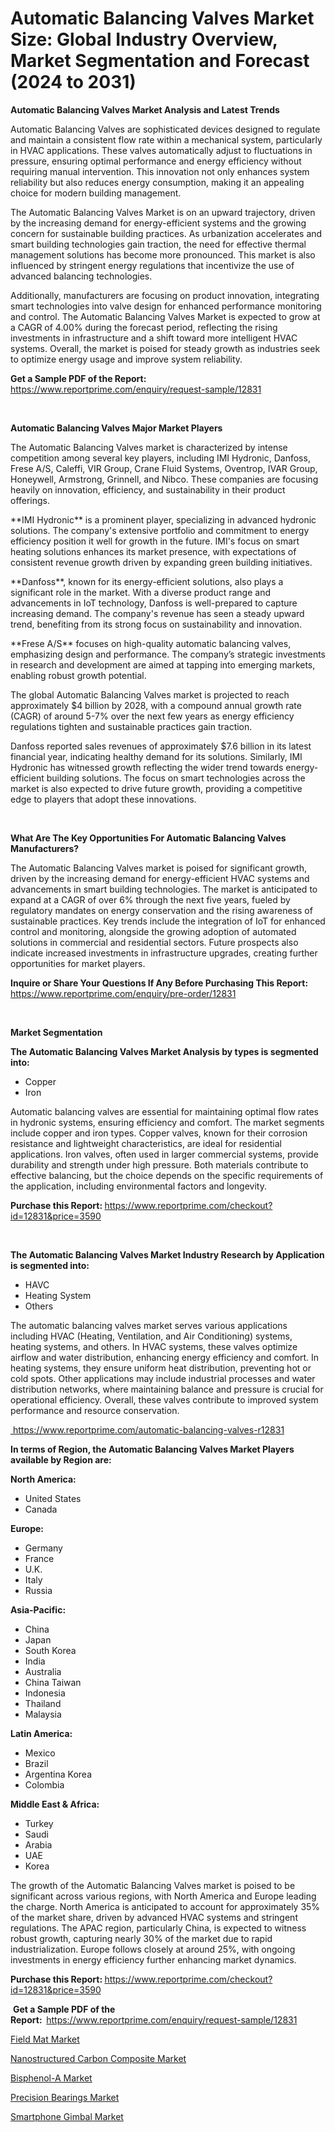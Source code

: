 <p><h1>Automatic Balancing Valves Market Size: Global Industry Overview, Market Segmentation and Forecast (2024 to 2031)</h1></p><p><strong>Automatic Balancing Valves Market Analysis and Latest Trends</strong></p>
<p><p>Automatic Balancing Valves are sophisticated devices designed to regulate and maintain a consistent flow rate within a mechanical system, particularly in HVAC applications. These valves automatically adjust to fluctuations in pressure, ensuring optimal performance and energy efficiency without requiring manual intervention. This innovation not only enhances system reliability but also reduces energy consumption, making it an appealing choice for modern building management.</p><p>The Automatic Balancing Valves Market is on an upward trajectory, driven by the increasing demand for energy-efficient systems and the growing concern for sustainable building practices. As urbanization accelerates and smart building technologies gain traction, the need for effective thermal management solutions has become more pronounced. This market is also influenced by stringent energy regulations that incentivize the use of advanced balancing technologies.</p><p>Additionally, manufacturers are focusing on product innovation, integrating smart technologies into valve design for enhanced performance monitoring and control. The Automatic Balancing Valves Market is expected to grow at a CAGR of 4.00% during the forecast period, reflecting the rising investments in infrastructure and a shift toward more intelligent HVAC systems. Overall, the market is poised for steady growth as industries seek to optimize energy usage and improve system reliability.</p></p>
<p><strong>Get a Sample PDF of the Report:&nbsp;</strong> <a href="https://www.reportprime.com/enquiry/request-sample/12831">https://www.reportprime.com/enquiry/request-sample/12831</a></p>
<p>&nbsp;</p>
<p><strong>Automatic Balancing Valves Major Market Players</strong></p>
<p><p>The Automatic Balancing Valves market is characterized by intense competition among several key players, including IMI Hydronic, Danfoss, Frese A/S, Caleffi, VIR Group, Crane Fluid Systems, Oventrop, IVAR Group, Honeywell, Armstrong, Grinnell, and Nibco. These companies are focusing heavily on innovation, efficiency, and sustainability in their product offerings.</p><p>**IMI Hydronic** is a prominent player, specializing in advanced hydronic solutions. The company's extensive portfolio and commitment to energy efficiency position it well for growth in the future. IMI's focus on smart heating solutions enhances its market presence, with expectations of consistent revenue growth driven by expanding green building initiatives.</p><p>**Danfoss**, known for its energy-efficient solutions, also plays a significant role in the market. With a diverse product range and advancements in IoT technology, Danfoss is well-prepared to capture increasing demand. The company's revenue has seen a steady upward trend, benefiting from its strong focus on sustainability and innovation.</p><p>**Frese A/S** focuses on high-quality automatic balancing valves, emphasizing design and performance. The company’s strategic investments in research and development are aimed at tapping into emerging markets, enabling robust growth potential.</p><p>The global Automatic Balancing Valves market is projected to reach approximately $4 billion by 2028, with a compound annual growth rate (CAGR) of around 5-7% over the next few years as energy efficiency regulations tighten and sustainable practices gain traction.</p><p>Danfoss reported sales revenues of approximately $7.6 billion in its latest financial year, indicating healthy demand for its solutions. Similarly, IMI Hydronic has witnessed growth reflecting the wider trend towards energy-efficient building solutions. The focus on smart technologies across the market is also expected to drive future growth, providing a competitive edge to players that adopt these innovations.</p></p>
<p>&nbsp;</p>
<p><strong>What Are The Key Opportunities For Automatic Balancing Valves Manufacturers?</strong></p>
<p><p>The Automatic Balancing Valves market is poised for significant growth, driven by the increasing demand for energy-efficient HVAC systems and advancements in smart building technologies. The market is anticipated to expand at a CAGR of over 6% through the next five years, fueled by regulatory mandates on energy conservation and the rising awareness of sustainable practices. Key trends include the integration of IoT for enhanced control and monitoring, alongside the growing adoption of automated solutions in commercial and residential sectors. Future prospects also indicate increased investments in infrastructure upgrades, creating further opportunities for market players.</p></p>
<p><strong>Inquire or Share Your Questions If Any Before Purchasing This Report:</strong> <a href="https://www.reportprime.com/enquiry/pre-order/12831">https://www.reportprime.com/enquiry/pre-order/12831</a></p>
<p>&nbsp;</p>
<p><strong>Market Segmentation</strong></p>
<p><strong>The Automatic Balancing Valves Market Analysis by types is segmented into:</strong></p>
<p><ul><li>Copper</li><li>Iron</li></ul></p>
<p><p>Automatic balancing valves are essential for maintaining optimal flow rates in hydronic systems, ensuring efficiency and comfort. The market segments include copper and iron types. Copper valves, known for their corrosion resistance and lightweight characteristics, are ideal for residential applications. Iron valves, often used in larger commercial systems, provide durability and strength under high pressure. Both materials contribute to effective balancing, but the choice depends on the specific requirements of the application, including environmental factors and longevity.</p></p>
<p><strong>Purchase this Report:&nbsp;</strong><a href="https://www.reportprime.com/checkout?id=12831&price=3590">https://www.reportprime.com/checkout?id=12831&price=3590</a></p>
<p>&nbsp;</p>
<p><strong>The Automatic Balancing Valves Market Industry Research by Application is segmented into:</strong></p>
<p><ul><li>HAVC</li><li>Heating System</li><li>Others</li></ul></p>
<p><p>The automatic balancing valves market serves various applications including HVAC (Heating, Ventilation, and Air Conditioning) systems, heating systems, and others. In HVAC systems, these valves optimize airflow and water distribution, enhancing energy efficiency and comfort. In heating systems, they ensure uniform heat distribution, preventing hot or cold spots. Other applications may include industrial processes and water distribution networks, where maintaining balance and pressure is crucial for operational efficiency. Overall, these valves contribute to improved system performance and resource conservation.</p></p>
<p><a href="https://www.reportprime.com/automatic-balancing-valves-r12831">&nbsp;https://www.reportprime.com/automatic-balancing-valves-r12831</a></p>
<p><strong>In terms of Region, the Automatic Balancing Valves Market Players available by Region are:</strong></p>
<p>
    <p> <strong> North America: </strong>
        <ul>
            <li>United States</li>
            <li>Canada</li>
        </ul>
        </p> 
    <p> <strong> Europe: </strong>
        <ul>
            <li>Germany</li>
            <li>France</li>
            <li>U.K.</li>
            <li>Italy</li>
            <li>Russia</li>
        </ul>
        </p> 
    <p> <strong> Asia-Pacific: </strong>
        <ul>
            <li>China</li>
            <li>Japan</li>
            <li>South Korea</li>
            <li>India</li>
            <li>Australia</li>
            <li>China Taiwan</li>
            <li>Indonesia</li>
            <li>Thailand</li>
            <li>Malaysia</li>
        </ul>
        </p> 
    <p> <strong> Latin America: </strong>
        <ul>
            <li>Mexico</li>
            <li>Brazil</li>
            <li>Argentina Korea</li>
            <li>Colombia</li>
        </ul>
        </p> 
    <p> <strong> Middle East & Africa: </strong>
        <ul>
            <li>Turkey</li>
            <li>Saudi</li>
            <li>Arabia</li>
            <li>UAE</li>
            <li>Korea</li>
        </ul>
    </p>
    </p>
<p><p>The growth of the Automatic Balancing Valves market is poised to be significant across various regions, with North America and Europe leading the charge. North America is anticipated to account for approximately 35% of the market share, driven by advanced HVAC systems and stringent regulations. The APAC region, particularly China, is expected to witness robust growth, capturing nearly 30% of the market due to rapid industrialization. Europe follows closely at around 25%, with ongoing investments in energy efficiency further enhancing market dynamics.</p></p>
<p><strong>Purchase this Report: </strong><a href="https://www.reportprime.com/checkout?id=12831&price=3590">https://www.reportprime.com/checkout?id=12831&price=3590</a></p>
<p>&nbsp;<strong>Get a Sample PDF of the Report:&nbsp;&nbsp;</strong><a href="https://www.reportprime.com/enquiry/request-sample/12831">https://www.reportprime.com/enquiry/request-sample/12831</a></p>
<p><strong></strong></p>
<p><p><a href="https://medium.com/@barbarakbess8920/what-innovations-and-market-trends-are-shaping-the-field-mat-market-ecb8d8231a42">Field Mat Market</a></p><p><a href="https://issuu.com/reportprime-2/docs/nanostructured-carbon-composite-mar_c8b9bc6678dd95">Nanostructured Carbon Composite Market</a></p><p><a href="https://issuu.com/reportprime-2/docs/bisphenol-a-market-size-2030.pptx_20762bfc5b0c34">Bisphenol-A Market</a></p><p><a href="https://github.com/elizabethdagraca/Market-Research-Report-List-4/blob/main/precision-bearings-market.md">Precision Bearings Market</a></p><p><a href="https://medium.com/@barbarakbess8920/booming-smartphone-gimbal-market-sector-market-analysis-and-growth-projections-till-2031-7505af272fdd">Smartphone Gimbal Market</a></p></p>
